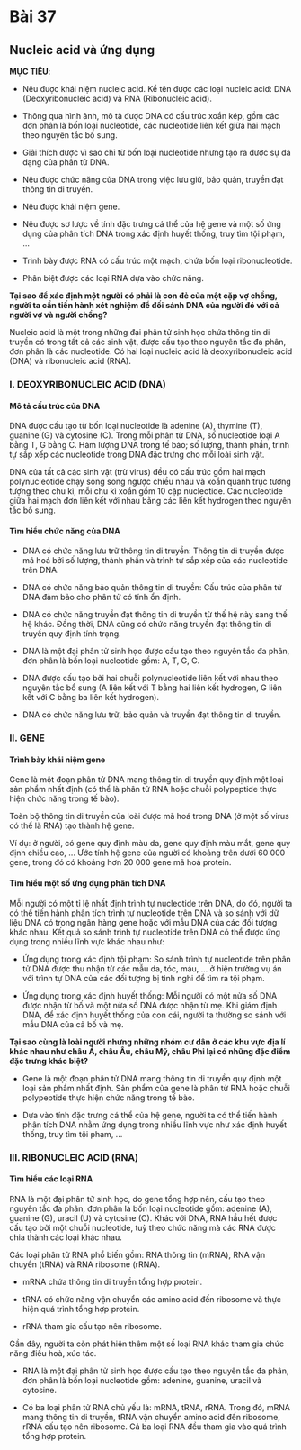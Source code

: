 # Bài 37
## Nucleic acid và ứng dụng

**MỤC TIÊU**:

*   Nêu được khái niệm nucleic acid. Kể tên được các loại nucleic acid: DNA (Deoxyribonucleic acid) và RNA (Ribonucleic acid).

*   Thông qua hình ảnh, mô tả được DNA có cấu trúc xoắn kép, gồm các đơn phân là bốn loại nucleotide, các nucleotide liên kết giữa hai mạch theo nguyên tắc bổ sung.

*   Giải thích được vì sao chỉ từ bốn loại nucleotide nhưng tạo ra được sự đa dạng của phân tử DNA.

*   Nêu được chức năng của DNA trong việc lưu giữ, bảo quản, truyền đạt thông tin di truyền.

*   Nêu được khái niệm gene.

*   Nêu được sơ lược về tính đặc trưng cá thể của hệ gene và một số ứng dụng của phân tích DNA trong xác định huyết thống, truy tìm tội phạm, ...

*   Trình bày được RNA có cấu trúc một mạch, chứa bốn loại ribonucleotide.

*   Phân biệt được các loại RNA dựa vào chức năng.

**Tại sao để xác định một người có phải là con đẻ của một cặp vợ chồng, người ta cần tiến hành xét nghiệm để đối sánh DNA của người đó với cả người vợ và người chồng?**

Nucleic acid là một trong những đại phân tử sinh học chứa thông tin di truyền có trong tất cả các sinh vật, được cấu tạo theo nguyên tắc đa phân, đơn phân là các nucleotide. Có hai loại nucleic acid là deoxyribonucleic acid (DNA) và ribonucleic acid (RNA).

### I. DEOXYRIBONUCLEIC ACID (DNA)

#### Mô tả cấu trúc của DNA

DNA được cấu tạo từ bốn loại nucleotide là adenine (A), thymine (T), guanine (G) và cytosine (C). Trong mỗi phân tử DNA, số nucleotide loại A bằng T, G bằng C. Hàm lượng DNA trong tế bào; số lượng, thành phần, trình tự sắp xếp các nucleotide trong DNA đặc trưng cho mỗi loài sinh vật.

DNA của tất cả các sinh vật (trừ virus) đều có cấu trúc gồm hai mạch polynucleotide chạy song song ngược chiều nhau và xoắn quanh trục tưởng tượng theo chu kì, mỗi chu kì xoắn gồm 10 cặp nucleotide. Các nucleotide giữa hai mạch đơn liên kết với nhau bằng các liên kết hydrogen theo nguyên tắc bổ sung.

#### Tìm hiểu chức năng của DNA

*   DNA có chức năng lưu trữ thông tin di truyền: Thông tin di truyền được mã hoá bởi số lượng, thành phần và trình tự sắp xếp của các nucleotide trên DNA.

*   DNA có chức năng bảo quản thông tin di truyền: Cấu trúc của phân tử DNA đảm bảo cho phân tử có tính ổn định.

*   DNA có chức năng truyền đạt thông tin di truyền từ thế hệ này sang thế hệ khác. Đồng thời, DNA cũng có chức năng truyền đạt thông tin di truyền quy định tính trạng.

*   DNA là một đại phân tử sinh học được cấu tạo theo nguyên tắc đa phân, đơn phân là bốn loại nucleotide gồm: A, T, G, C.

*   DNA được cấu tạo bởi hai chuỗi polynucleotide liên kết với nhau theo nguyên tắc bổ sung (A liên kết với T bằng hai liên kết hydrogen, G liên kết với C bằng ba liên kết hydrogen).

*   DNA có chức năng lưu trữ, bảo quản và truyền đạt thông tin di truyền.

### II. GENE

#### Trình bày khái niệm gene

Gene là một đoạn phân tử DNA mang thông tin di truyền quy định một loại sản phẩm nhất định (có thể là phân tử RNA hoặc chuỗi polypeptide thực hiện chức năng trong tế bào).

Toàn bộ thông tin di truyền của loài được mã hoá trong DNA (ở một số virus có thể là RNA) tạo thành hệ gene.

Ví dụ: ở người, có gene quy định màu da, gene quy định màu mắt, gene quy định chiều cao, ... Ước tính hệ gene của người có khoảng trên dưới 60 000 gene, trong đó có khoảng hơn 20 000 gene mã hoá protein.

#### Tìm hiểu một số ứng dụng phân tích DNA

Mỗi người có một tỉ lệ nhất định trình tự nucleotide trên DNA, do đó, người ta có thể tiến hành phân tích trình tự nucleotide trên DNA và so sánh với dữ liệu DNA có trong ngân hàng gene hoặc với mẫu DNA của các đối tượng khác nhau. Kết quả so sánh trình tự nucleotide trên DNA có thể được ứng dụng trong nhiều lĩnh vực khác nhau như:

*   Ứng dụng trong xác định tội phạm: So sánh trình tự nucleotide trên phân tử DNA được thu nhận từ các mẫu da, tóc, máu, ... ở hiện trường vụ án với trình tự DNA của các đối tượng bị tình nghi để tìm ra tội phạm.

*   Ứng dụng trong xác định huyết thống: Mỗi người có một nửa số DNA được nhận từ bố và một nửa số DNA được nhận từ mẹ. Khi giám định DNA, để xác định huyết thống của con cái, người ta thường so sánh với mẫu DNA của cả bố và mẹ.

**Tại sao cùng là loài người nhưng những nhóm cư dân ở các khu vực địa lí khác nhau như châu Á, châu Âu, châu Mỹ, châu Phi lại có những đặc điểm đặc trưng khác biệt?**

*   Gene là một đoạn phân tử DNA mang thông tin di truyền quy định một loại sản phẩm nhất định. Sản phẩm của gene là phân tử RNA hoặc chuỗi polypeptide thực hiện chức năng trong tế bào.

*   Dựa vào tính đặc trưng cá thể của hệ gene, người ta có thể tiến hành phân tích DNA nhằm ứng dụng trong nhiều lĩnh vực như xác định huyết thống, truy tìm tội phạm, ...

### III. RIBONUCLEIC ACID (RNA)

#### Tìm hiểu các loại RNA

RNA là một đại phân tử sinh học, do gene tổng hợp nên, cấu tạo theo nguyên tắc đa phân, đơn phân là bốn loại nucleotide gồm: adenine (A), guanine (G), uracil (U) và cytosine (C). Khác với DNA, RNA hầu hết được cấu tạo bởi một chuỗi nucleotide, tuỳ theo chức năng mà các RNA được chia thành các loại khác nhau.

Các loại phân tử RNA phổ biến gồm: RNA thông tin (mRNA), RNA vận chuyển (tRNA) và RNA ribosome (rRNA).

*   mRNA chứa thông tin di truyền tổng hợp protein.

*   tRNA có chức năng vận chuyển các amino acid đến ribosome và thực hiện quá trình tổng hợp protein.

*   rRNA tham gia cấu tạo nên ribosome.

Gần đây, người ta còn phát hiện thêm một số loại RNA khác tham gia chức năng điều hoà, xúc tác.

*   RNA là một đại phân tử sinh học được cấu tạo theo nguyên tắc đa phân, đơn phân là bốn loại nucleotide gồm: adenine, guanine, uracil và cytosine.

*   Có ba loại phân tử RNA chủ yếu là: mRNA, tRNA, rRNA. Trong đó, mRNA mang thông tin di truyền, tRNA vận chuyển amino acid đến ribosome, rRNA cấu tạo nên ribosome. Cả ba loại RNA đều tham gia vào quá trình tổng hợp protein.

